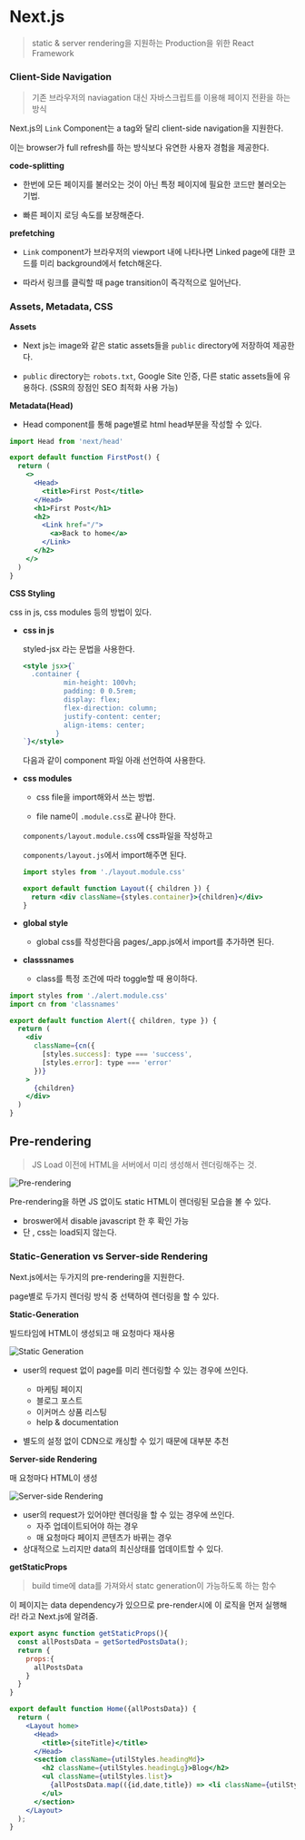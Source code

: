 # Next.js

> static & server rendering을 지원하는 Production을 위한 React Framework



### Client-Side Navigation

> 기존 브라우저의 naviagation 대신 자바스크립트를 이용해 페이지 전환을 하는 방식

Next.js의 ``Link`` Component는 a tag와 달리 client-side navigation을 지원한다. 

이는 browser가 full refresh를 하는 방식보다 유연한 사용자 경험을 제공한다.

**code-splitting** 

* 한번에 모든 페이지를 불러오는 것이 아닌 특정 페이지에 필요한 코드만 불러오는 기법.

* 빠른 페이지 로딩 속도를 보장해준다. 

**prefetching**

* ``Link`` component가 브라우저의 viewport 내에 나타나면 Linked page에 대한 코드를 미리 background에서 fetch해온다.

* 따라서 링크를 클릭할 때 page transition이 즉각적으로 일어난다.



### Assets, Metadata, CSS

**Assets**

* Next js는 image와 같은 static assets들을 `public` directory에 저장하여 제공한다. 

* `public` directory는 `robots.txt`, Google Site 인증, 다른 static assets들에 유용하다. (SSR의 장점인 SEO 최적화 사용 가능)

**Metadata(Head)**

* Head component를 통해 page별로 html head부분을 작성할 수 있다.

```js
import Head from 'next/head'
```

```jsx
export default function FirstPost() {
  return (
    <>
      <Head>
        <title>First Post</title>
      </Head>
      <h1>First Post</h1>
      <h2>
        <Link href="/">
          <a>Back to home</a>
        </Link>
      </h2>
    </>
  )
}
```

**CSS Styling**

css in js, css modules 등의 방법이 있다.

* **css in js**

  styled-jsx 라는 문법을 사용한다.

  ```jsx
  <style jsx>{`
    .container {
            min-height: 100vh;
            padding: 0 0.5rem;
            display: flex;
            flex-direction: column;
            justify-content: center;
            align-items: center;
          }
  `}</style>
  ```

  다음과 같이 component 파일 아래 선언하여 사용한다.

* **css modules**

  * css file을 import해와서 쓰는 방법.

  * file name이 `.module.css`로 끝나야 한다.

  

  ``components/layout.module.css``에 css파일을 작성하고

  ``components/layout.js``에서 import해주면 된다.

  ```jsx
  import styles from './layout.module.css'
  
  export default function Layout({ children }) {
    return <div className={styles.container}>{children}</div>
  }
  ```

* **global style**

  * global css를 작성한다음 pages/_app.js에서 import를 추가하면 된다.

* **classsnames**
  * class를 특정 조건에 따라 toggle할 때 용이하다.

```jsx
import styles from './alert.module.css'
import cn from 'classnames'

export default function Alert({ children, type }) {
  return (
    <div
      className={cn({
        [styles.success]: type === 'success',
        [styles.error]: type === 'error'
      })}
    >
      {children}
    </div>
  )
}
```



## Pre-rendering

> JS Load 이전에 HTML을 서버에서 미리 생성해서 렌더링해주는 것. 

![Pre-rendering](https://nextjs.org/static/images/learn/data-fetching/pre-rendering.png)

Pre-rendering을 하면 JS 없이도 static HTML이 렌더링된 모습을 볼 수 있다.

* broswer에서 disable javascript 한 후 확인 가능
* 단 , css는 load되지 않는다.



### Static-Generation vs Server-side Rendering

Next.js에서는 두가지의 pre-rendering을 지원한다. 

page별로 두가지 렌더링 방식 중 선택하여 렌더링을 할 수 있다.



**Static-Generation**

빌드타임에 HTML이 생성되고 매 요청마다 재사용

![Static Generation](https://nextjs.org/static/images/learn/data-fetching/static-generation.png)

* user의 request 없이 page를 미리 렌더링할 수 있는 경우에 쓰인다.
  * 마케팅 페이지
  * 블로그 포스트
  * 이커머스 상품 리스팅
  * help & documentation

* 별도의 설정 없이 CDN으로 캐싱할 수 있기 때문에 대부분 추천



**Server-side Rendering**

매 요청마다 HTML이 생성

![Server-side Rendering](https://nextjs.org/static/images/learn/data-fetching/server-side-rendering.png)

* user의 request가 있어야만 렌더링을 할 수 있는 경우에 쓰인다.
  * 자주 업데이트되어야 하는 경우
  * 매 요청마다 페이지 콘텐츠가 바뀌는 경우
* 상대적으로 느리지만 data의 최신상태를 업데이트할 수 있다.





**getStaticProps**

> build time에 data를 가져와서 statc generation이 가능하도록 하는 함수

이 페이지는 data dependency가 있으므로 pre-render시에 이 로직을 먼저 실행해라! 라고 Next.js에 알려줌.



```js
export async function getStaticProps(){
  const allPostsData = getSortedPostsData();
  return {
    props:{
      allPostsData
    }
  }
}
```

```jsx
export default function Home({allPostsData}) {
  return (
    <Layout home>
      <Head>
        <title>{siteTitle}</title>
      </Head>
      <section className={utilStyles.headingMd}>
        <h2 className={utilStyles.headingLg}>Blog</h2>
        <ul className={utilStyles.list}>
          {allPostsData.map(({id,date,title}) => <li className={utilStyles.listItem} key={id}>{title}<br/>{id}<br/>{date}</li>)}
        </ul>
      </section>
    </Layout>
  );
}
```



